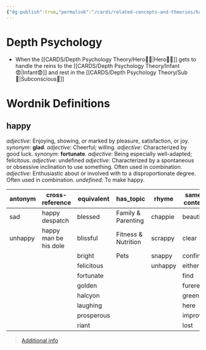 ```yaml
---
{"dg-publish":true,"permalink":"/cards/related-concepts-and-theories/happiness/","noteIcon":"1","created":"2023-01-31T18:37:42.420+01:00","updated":"2023-05-03T00:57:19.815+02:00"}
---
```


# Depth Psychology 
- When the [[CARDS/Depth Psychology Theory/Hero🦸‍♂️\|Hero🦸‍♂️]] gets to handle the reins to the [[CARDS/Depth Psychology Theory/Infant😨\|Infant😨]] and rest in the [[CARDS/Depth Psychology Theory/Sub🤸\|Subconscious🤸]] 

# Wordnik Definitions 
## happy
*adjective*: Enjoying, showing, or marked by pleasure, satisfaction, or joy. <i>synonym</i>: <strong> glad</strong>.
*adjective*: Cheerful; willing.
*adjective*: Characterized by good luck. <i>synonym</i>: <strong> fortunate</strong>.
*adjective*: Being especially well-adapted; felicitous.
*adjective*: undefined
*adjective*: Characterized by a spontaneous or obsessive inclination to use something. Often used in combination.
*adjective*: Enthusiastic about or involved with to a disproportionate degree. Often used in combination.
*undefined*: To make happy.

| antonym |cross-reference |equivalent |has_topic |rhyme |same-context |synonym |variant |
| --- | --- | --- | --- | --- | --- | --- | --- |
| sad | happy despatch | blessed | Family & Parenting | chappie | beautiful | a propos | happier |
| unhappy | happy man be his dole | blissful | Fitness & Nutrition | scrappy | clear | accepting | happiest |
|  |  | bright | Pets | snappy | confin | accidental |  |
|  |  | felicitous |  | unhappy | either | ad rem |  |
|  |  | fortunate |  |  | find | adapted |  |
|  |  | golden |  |  | furere | addled |  |
|  |  | halcyon |  |  | green | advantageous |  |
|  |  | laughing |  |  | here | advisable |  |
|  |  | prosperous |  |  | improv | applicable |  |
|  |  | riant |  |  | lost | apposite |  |

> [Additional info](https://www.wordnik.com/words/happy)

